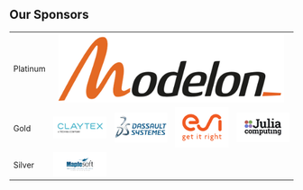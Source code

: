 ## Our Sponsors

<div class="container-xxl">
<table>
    <tr>
        <td>Platinum</td>
        <td colspan="4" align="center"><img src="modelon.jpg" width="400" alt="Modelon"></td>
    </tr>
    <tr>
        <td>Gold</td>
        <td><img src="claytex.jpg" width="250" alt="Claytex"></td>
        <td><img src="3ds2.jpeg" width="250"></td>
        <td><img src="2020_11_04_MKTG_ESI_Logo_ColorTagline_rgb.png" width="250" alt="ESI"></td>
        <td><img src="juliacomputing.jpg" width="250" alt="Julia Computing"></td>
    </tr>
    <tr>
        <td>Silver</td>
        <td><img src="maplesoft.jpg" width="250" alt="Maplesoft"></td>
        <td></td>
        <td></td>
        <td></td>
    </tr>
</table>
</div>
